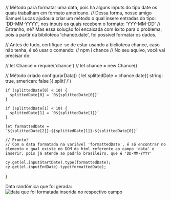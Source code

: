 // Método para formatar uma data, pois há alguns inputs do tipo date os quais trabalham em formato americano.
// Dessa forma, nosso amigo Samuel Lucas ajudou a criar um método o qual insere entradas do tipo: 'DD-MM-YYYY', nos inputs os quais recebem o formato: 'YYY-MM-DD'
// Estranho, né? Mas essa solução foi encaixada com êxito para o problema, pois a partir da bibiloteca 'chance.date', foi possível formatar os dados.

// Antes de tudo, certifique-se de estar usando a biclioteca chance, caso não tenha, é só usar o comando:
// npm i chance
// No seu aquivo, você vai precisar do:

// let Chance = require('chance')
// let chance = new Chance()

// Método criado
configurarData() {
    let splittedDate = chance.date({ string: true, american: false }).split('/')

    if (splittedDate[0] < 10) {
      splittedDate[0] = `0${splittedDate[0]}`
    }

    if (splittedDate[1] < 10) {
      splittedDate[1] = `0${splittedDate[1]}`
    }

    let formattedDate = `${splittedDate[2]}-${splittedDate[1]}-${splittedDate[0]}`
    
    // Pronto!
    // Com a data formatada na variável 'formattedDate', é só encontrar no elemento o qual existe no DOM do html referente ao campo 'data' e inserir, pois já atende ao padrão brasileiro, que é 'DD-MM-YYYY'
    
    cy.get(el.inputStartDate).type(formattedDate);
    cy.get(el.inputEndDate).type(formattedDate);

  }

  Data randômica que foi gerada:
  ![data que foi formatada inserida no respectivo campo](https://github.com/adsguilherme/cypress-faq/blob/main/src/assets/data-ramdomica-formatada.png)
